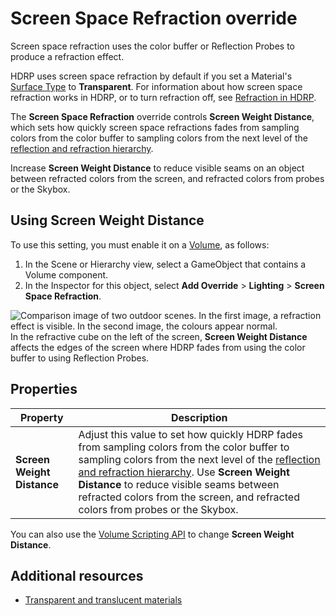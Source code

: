 # Screen Space Refraction override

Screen space refraction uses the color buffer or Reflection Probes to produce a refraction effect.

HDRP uses screen space refraction by default if you set a Material's [Surface Type](Surface-Type.md) to **Transparent**. For information about how screen space refraction works in HDRP, or to turn refraction off, see [Refraction in HDRP](Override-Screen-Space-Refraction.md).

The **Screen Space Refraction** override controls **Screen Weight Distance**, which sets how quickly screen space refractions fades from sampling colors from the color buffer to sampling colors from the next level of the [reflection and refraction hierarchy](how-hdrp-calculates-color-for-reflection-and-refraction.md).

Increase **Screen Weight Distance** to reduce visible seams on an object between refracted colors from the screen, and refracted colors from probes or the Skybox.

## Using Screen Weight Distance

To use this setting, you must enable it on a [Volume](understand-volumes.md), as follows:

1. In the Scene or Hierarchy view, select a GameObject that contains a Volume component.
2. In the Inspector for this object, select **Add Override** > **Lighting** > **Screen Space Refraction**.

![Comparison image of two outdoor scenes. In the first image, a refraction effect is visible. In the second image, the colours appear normal.](Images/screen-weight-distance.png)<br/>
In the refractive cube on the left of the screen, **Screen Weight Distance** affects the edges of the screen where HDRP fades from using the color buffer to using Reflection Probes.

## Properties

| **Property**                  | **Description**                                              |
| ----------------------------- | ------------------------------------------------------------ |
| **Screen Weight Distance** |   Adjust this value to set how quickly HDRP fades from sampling colors from the color buffer to sampling colors from the next level of the [reflection and refraction hierarchy](how-hdrp-calculates-color-for-reflection-and-refraction.md). Use **Screen Weight Distance** to reduce visible seams between refracted colors from the screen, and refracted colors from probes or the Skybox. |

You can also use the [Volume Scripting API](Volumes-API.md) to change **Screen Weight Distance**.

## Additional resources

- [Transparent and translucent materials](transparent-and-translucent-materials.md)
